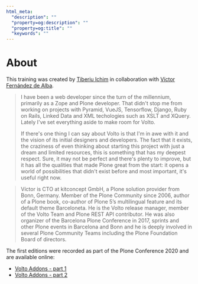 ```yaml
---
html_meta:
  "description": ""
  "property=og:description": ""
  "property=og:title": ""
  "keywords": ""
---
```


# About

This training was created by [Tiberiu Ichim](https://twitter.com/ichim_tiberiu)
in collaboration with [Víctor Fernández de Alba](https://twitter.com/sneridagh).

> I have been a web developer since the turn of the millennium, primarily
> as a Zope and Plone developer. That didn't stop me from working on projects
> with Pyramid, VueJS, Tensorflow, Django, Ruby on Rails, Linked Data and XML
> techologies such as XSLT and XQuery. Lately I've set everything aside to
> make room for Volto.
>
> If there's one thing I can say about Volto is that I'm in awe with it and
> the vision of its initial designers and developers. The fact that it
> exists, the craziness of even thinking about starting this project with
> just a dream and limited resources, this is something that has my deepest
> respect. Sure, it may not be perfect and there's plenty to improve, but it
> has all the qualities that made Plone great from the start: it opens
> a world of possibilities that didn't exist before and most important, it's
> useful right now.

> Víctor is CTO at kitconcept GmbH, a Plone solution provider from Bonn, Germany.
> Member of the Plone Community since 2006, author of a Plone book, co-author of
> Plone 5’s multilingual feature and its default theme Barceloneta. He is the
> Volto release manager, member of the Volto Team and Plone REST API contributor.
> He was also organizer of the Barcelona Plone Conference in 2017, sprints and
> other Plone events in Barcelona and Bonn and he is deeply involved in several
> Plone Community Teams including the Plone Foundation Board of directors.

The first editions were recorded as part of the Plone Conference 2020 and are
available online:

- [Volto Addons - part 1](https://www.youtube.com/watch?v=LyYG2hDmIAk)
- [Volto Addons - part 2](https://www.youtube.com/watch?v=5JtKHRk5H0U)
